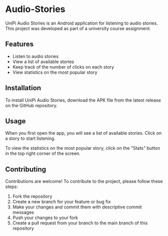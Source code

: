 # Audio-Stories

UniPi Audio Stories is an Android application for listening to audio stories. This project was developed as part of a university course assignment.

## Features

- Listen to audio stories
- View a list of available stories
- Keep track of the number of clicks on each story
- View statistics on the most popular story

## Installation

To install UniPi Audio Stories, download the APK file from the latest release on the GitHub repository.

## Usage

When you first open the app, you will see a list of available stories. Click on a story to start listening.

To view the statistics on the most popular story, click on the "Stats" button in the top right corner of the screen.

## Contributing

Contributions are welcome! To contribute to the project, please follow these steps:

1. Fork the repository
2. Create a new branch for your feature or bug fix
3. Make your changes and commit them with descriptive commit messages
4. Push your changes to your fork
5. Create a pull request from your branch to the main branch of this repository
